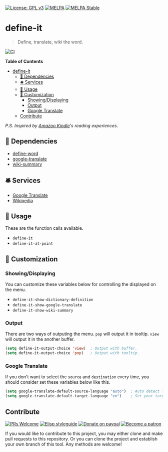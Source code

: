 [![License: GPL v3](https://img.shields.io/badge/License-GPL%20v3-blue.svg)](https://www.gnu.org/licenses/gpl-3.0)
[![MELPA](https://melpa.org/packages/define-it-badge.svg)](https://melpa.org/#/define-it)
[![MELPA Stable](https://stable.melpa.org/packages/define-it-badge.svg)](https://stable.melpa.org/#/define-it)

# define-it
> Define, translate, wiki the word.

[![CI](https://github.com/jcs-elpa/define-it/actions/workflows/test.yml/badge.svg)](https://github.com/jcs-elpa/define-it/actions/workflows/test.yml)

<!-- markdown-toc start - Don't edit this section. Run M-x markdown-toc-refresh-toc -->
**Table of Contents**

- [define-it](#define-it)
    - [📌 Dependencies](#📌-dependencies)
    - [🛎️ Services](#🛎️-services)
    - [🔨 Usage](#🔨-usage)
    - [🔧 Customization](#🔧-customization)
        - [Showing/Displaying](#showingdisplaying)
        - [Output](#output)
        - [Google Translate](#google-translate)
    - [Contribute](#contribute)

<!-- markdown-toc end -->

*P.S. Inspired by [Amazon Kindle](https://en.wikipedia.org/wiki/Amazon_Kindle)'s reading experiences.*

## 📌 Dependencies

* [define-word](https://github.com/abo-abo/define-word)
* [google-translate](https://github.com/atykhonov/google-translate)
* [wiki-summary](https://github.com/jozefg/wiki-summary.el)

## 🛎️ Services

* [Google Translate](https://translate.google.com/)
* [Wikipedia](https://www.wikipedia.org/)

## 🔨 Usage

These are the function calls available.

* `define-it`
* `define-it-at-point`

## 🔧 Customization

### Showing/Displaying

You can customize these variables below for controlling the displayed on the menu.

* `define-it-show-dictionary-definition`
* `define-it-show-google-translate`
* `define-it-show-wiki-summary`

### Output

There are two ways of outputing the menu. `pop` will output it in tooltip. `view`
will output it in the another buffer.

```el
(setq define-it-output-choice 'view)  ; Output with buffer.
(setq define-it-output-choice 'pop)   ; Output with tooltip.
```

### Google Translate

If you don't want to select the `source` and `destination` every time,
you should consider set these variables below like this.

```el
(setq google-translate-default-source-language "auto")  ; Auto detect language.
(setq google-translate-default-target-language "en")    ; Set your target language.
```

## Contribute

[![PRs Welcome](https://img.shields.io/badge/PRs-welcome-brightgreen.svg)](http://makeapullrequest.com)
[![Elisp styleguide](https://img.shields.io/badge/elisp-style%20guide-purple)](https://github.com/bbatsov/emacs-lisp-style-guide)
[![Donate on paypal](https://img.shields.io/badge/paypal-donate-1?logo=paypal&color=blue)](https://www.paypal.me/jcs090218)
[![Become a patron](https://img.shields.io/badge/patreon-become%20a%20patron-orange.svg?logo=patreon)](https://www.patreon.com/jcs090218)

If you would like to contribute to this project, you may either
clone and make pull requests to this repository. Or you can
clone the project and establish your own branch of this tool.
Any methods are welcome!
